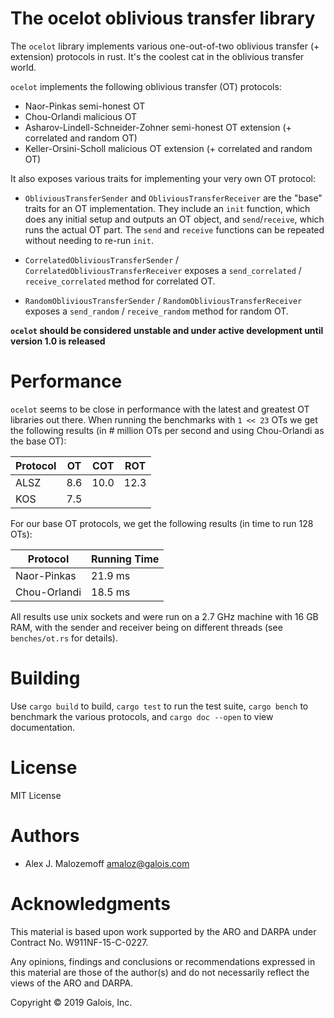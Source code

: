 # The ocelot oblivious transfer library

The `ocelot` library implements various one-out-of-two oblivious transfer (+
extension) protocols in rust. It's the coolest cat in the oblivious transfer
world.

`ocelot` implements the following oblivious transfer (OT) protocols:

* Naor-Pinkas semi-honest OT
* Chou-Orlandi malicious OT
* Asharov-Lindell-Schneider-Zohner semi-honest OT extension (+ correlated and random OT)
* Keller-Orsini-Scholl malicious OT extension (+ correlated and random OT)

It also exposes various traits for implementing your very own OT protocol:

* `ObliviousTransferSender` and `ObliviousTransferReceiver` are the "base"
  traits for an OT implementation. They include an `init` function, which does
  any initial setup and outputs an OT object, and `send`/`receive`, which runs
  the actual OT part. The `send` and `receive` functions can be repeated without
  needing to re-run `init`.

* `CorrelatedObliviousTransferSender` / `CorrelatedObliviousTransferReceiver`
  exposes a `send_correlated` / `receive_correlated` method for
  correlated OT.

* `RandomObliviousTransferSender` / `RandomObliviousTransferReceiver` exposes a
  `send_random` / `receive_random` method for random OT.

**`ocelot` should be considered unstable and under active development until
version 1.0 is released**

# Performance

`ocelot` seems to be close in performance with the latest and greatest OT
libraries out there. When running the benchmarks with `1 << 23` OTs we get the
following results (in # million OTs per second and using Chou-Orlandi as the
base OT):

| Protocol |  OT |  COT |  ROT |
|----------|-----|------|------|
| ALSZ     | 8.6 | 10.0 | 12.3 |
| KOS      | 7.5 |      |      |

For our base OT protocols, we get the following results (in time to run 128
OTs):

| Protocol     | Running Time |
|--------------|--------------|
| Naor-Pinkas  | 21.9 ms      |
| Chou-Orlandi | 18.5 ms      |

All results use unix sockets and were run on a 2.7 GHz machine with 16 GB RAM,
with the sender and receiver being on different threads (see `benches/ot.rs` for
details).

# Building

Use `cargo build` to build, `cargo test` to run the test suite, `cargo bench` to
benchmark the various protocols, and `cargo doc --open` to view documentation.

# License

MIT License

# Authors

- Alex J. Malozemoff <amaloz@galois.com>

# Acknowledgments

This material is based upon work supported by the ARO and DARPA under Contract
No. W911NF-15-C-0227.

Any opinions, findings and conclusions or recommendations expressed in this
material are those of the author(s) and do not necessarily reflect the views of
the ARO and DARPA.

Copyright © 2019 Galois, Inc.
